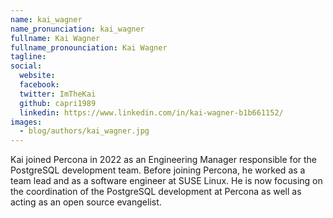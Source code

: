 ```yaml
---
name: kai_wagner
name_pronunciation: kai_wagner
fullname: Kai Wagner
fullname_pronounciation: Kai Wagner
tagline: 
social:
  website: 
  facebook:
  twitter: ImTheKai
  github: capri1989
  linkedin: https://www.linkedin.com/in/kai-wagner-b1b661152/
images:
  - blog/authors/kai_wagner.jpg
---
```


Kai joined Percona in 2022 as an Engineering Manager responsible for the PostgreSQL development team. Before joining Percona,
he worked as a team lead and as a software engineer at SUSE Linux. He is now focusing on the coordination of the PostgreSQL development at Percona as well as acting as an open source evangelist.
